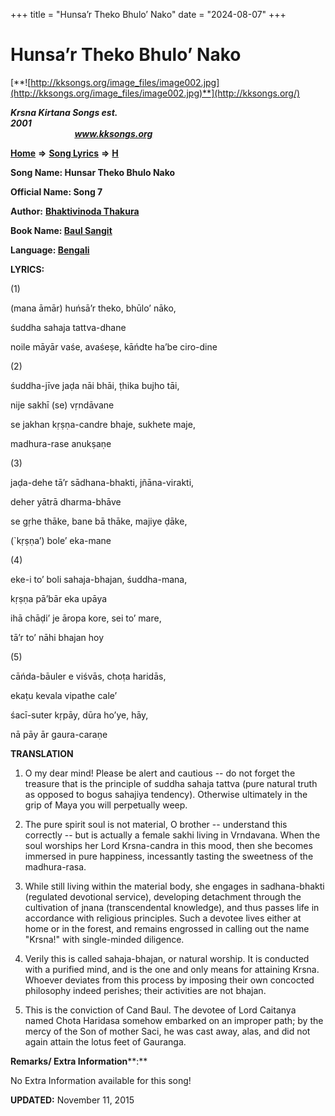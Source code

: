 +++
title = "Hunsa’r Theko Bhulo’ Nako"
date = "2024-08-07"
+++

# Hunsa’r Theko Bhulo’ Nako
[**![http://kksongs.org/image_files/image002.jpg](http://kksongs.org/image_files/image002.jpg)**](http://kksongs.org/)

**_Krsna Kirtana Songs est. 2001_**                                                                                                                                                 **_www.kksongs.org_**

[**Home**](http://kksongs.org/) **⇒** [**Song Lyrics**](http://kksongs.org/lyrics.html) **⇒** [**H**](http://kksongs.org/songs/song_h.html)

**Song Name: Hunsar Theko Bhulo Nako**

**Official Name: Song 7**

**Author:** [**Bhaktivinoda Thakura**](http://kksongs.org/authors/list/bhaktivinoda.html)

**Book Name: [Baul Sangit](http://kksongs.org/authors/literature/baulsangit.html)**

**Language: [Bengali](http://kksongs.org/language/list/bengali.html)**

**LYRICS:**

(1)

(mana āmār) huńsā’r theko, bhūlo’ nāko,

śuddha sahaja tattva-dhane

noile māyār vaśe, avaśeṣe, kāńdte ha’be ciro-dine

(2)

śuddha-jīve jaḍa nāi bhāi, ṭhika bujho tāi,

nije sakhī (se) vṛndāvane

se jakhan kṛṣṇa-candre bhaje, sukhete maje,

madhura-rase anukṣaṇe

(3)

jaḍa-dehe tā’r sādhana-bhakti, jñāna-virakti,

deher yātrā dharma-bhāve

se gṛhe thāke, bane bā thāke, majiye ḍāke,

(\`kṛṣṇa’) bole’ eka-mane

(4)

eke-i to’ boli sahaja-bhajan, śuddha-mana,

kṛṣṇa pā’bār eka upāya

ihā chāḍi’ je āropa kore, sei to’ mare,

tā’r to’ nāhi bhajan hoy

(5)

cāńda-bāuler e viśvās, choṭa haridās,

ekaṭu kevala vipathe cale’

śacī-suter kṛpāy, dūra ho’ye, hāy,

nā pāy ār gaura-caraṇe

**TRANSLATION**

1) O my dear mind! Please be alert and cautious -- do not forget the treasure that is the principle of suddha sahaja tattva (pure natural truth as opposed to bogus sahajiya tendency). Otherwise ultimately in the grip of Maya you will perpetually weep.

2) The pure spirit soul is not material, O brother -- understand this correctly -- but is actually a female sakhi living in Vrndavana. When the soul worships her Lord Krsna-candra in this mood, then she becomes immersed in pure happiness, incessantly tasting the sweetness of the madhura-rasa.

3) While still living within the material body, she engages in sadhana-bhakti (regulated devotional service), developing detachment through the cultivation of jnana (transcendental knowledge), and thus passes life in accordance with religious principles. Such a devotee lives either at home or in the forest, and remains engrossed in calling out the name "Krsna!" with single-minded diligence.

4) Verily this is called sahaja-bhajan, or natural worship. It is conducted with a purified mind, and is the one and only means for attaining Krsna. Whoever deviates from this process by imposing their own concocted philosophy indeed perishes; their activities are not bhajan.

5) This is the conviction of Cand Baul. The devotee of Lord Caitanya named Chota Haridasa somehow embarked on an improper path; by the mercy of the Son of mother Saci, he was cast away, alas, and did not again attain the lotus feet of Gauranga.

**Remarks/ Extra Information****:**

No Extra Information available for this song!

**UPDATED:** November 11, 2015